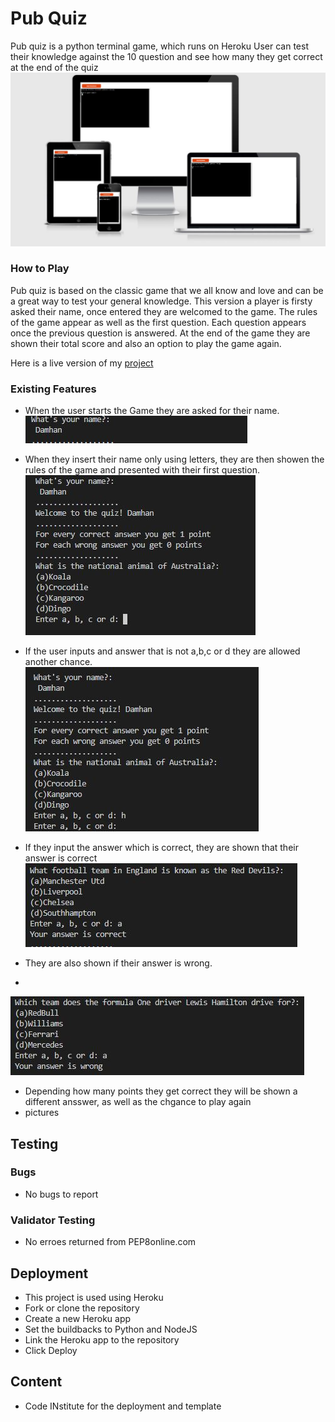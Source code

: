 # Pub Quiz
Pub quiz is a python terminal game, which runs on Heroku
User can test their knowledge against the 10 question and see how many they get correct at the end of the quiz
![Responsive image](https://github.com/Damhan91/Pub-Quiz/blob/main/assets/images/responsive.JPG)

### How to Play
Pub quiz is based on the classic game that we all know and love and can be a great way to test your general knowledge.
This version a player is firsty asked their name, once entered they are welcomed to the game.
The rules of the game appear as well as the first question.
Each question appears once the previous question is answered.
At the end of the game they are shown their total score and also an option to play the game again.

Here is a live version of my [project](https://pub-quiz-python.herokuapp.com/)
### Existing Features
- When the user starts the Game they are asked for their name.
![Intro image](https://github.com/Damhan91/Pub-Quiz/blob/main/assets/images/quiz%20intro.JPG)

- When they insert their name only using letters, they are then showen the rules of the game and presented with their first question.
![Intro image](https://github.com/Damhan91/Pub-Quiz/blob/main/assets/images/quiz%20intro%202.JPG)
- If the user inputs and answer that is not a,b,c or d they are allowed another chance.
 ![Invalid Input](https://github.com/Damhan91/Pub-Quiz/blob/main/assets/images/invalid%20input.JPG)
- If they input the answer which is correct, they are shown that their answer is correct
 ![correct Input](https://github.com/Damhan91/Pub-Quiz/blob/main/assets/images/correct%20answer.JPG)
- They are also shown if their answer is wrong.
- 
 ![wrong Input](https://github.com/Damhan91/Pub-Quiz/blob/main/assets/images/wrong%20answer.JPG)
- Depending how many points they get correct they will be shown a different ansswer, as well as the chgance to play again
- pictures


## Testing 



### Bugs
  - No bugs to report

### Validator Testing 
- No erroes returned from PEP8online.com


## Deployment
 - This project is used using Heroku
 - Fork or clone the repository
 - Create a new Heroku app
 - Set the buildbacks to Python and NodeJS 
 - Link the Heroku app to the repository
 - Click Deploy

## Content
 - Code INstitute for the deployment and template

